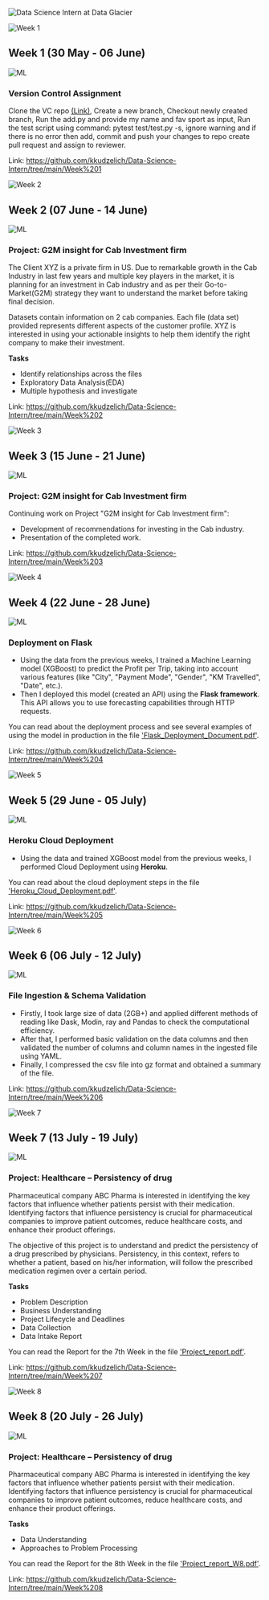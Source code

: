 ![Data Science Intern at Data Glacier](https://github.com/kkudzelich/Data-Science-Intern/assets/107845717/077be7e3-44ed-4ee5-9543-8f0b3dab9333)

![Week 1](https://github.com/kkudzelich/Data-Science-Intern/assets/107845717/fe88e464-292b-4ede-b195-a7eae6d4aa2e)
## Week 1 (30 May - 06 June)
![ML](https://github.com/kkudzelich/Data-Science-Intern/assets/107845717/fe88e464-292b-4ede-b195-a7eae6d4aa2e)
### Version Control Assignment 
Clone the VC repo [(Link)](https://github.com/DataGlacier/VC.git), Create a new branch, Checkout newly created branch, Run the add.py and provide my name and fav sport as input, Run the test script using command:   pytest test/test.py -s, ignore warning and if there is no error then add, commit and push your changes to repo create pull request and assign to reviewer.

Link: https://github.com/kkudzelich/Data-Science-Intern/tree/main/Week%201

![Week 2](https://github.com/kkudzelich/Data-Science-Intern/assets/107845717/fe88e464-292b-4ede-b195-a7eae6d4aa2e)
## Week 2 (07 June - 14 June)
![ML](https://github.com/kkudzelich/Data-Science-Intern/assets/107845717/fe88e464-292b-4ede-b195-a7eae6d4aa2e)

### Project: G2M insight for Cab Investment firm
The Client XYZ is a private firm in US. Due to remarkable growth in the Cab Industry in last few years and multiple key players in the market, it is planning for        an investment in Cab industry and as per their Go-to-Market(G2M) strategy they want to understand the market before taking final decision.

Datasets contain information on 2 cab companies. Each file (data set) provided represents different aspects of the customer profile. XYZ is interested in using your actionable insights to help them identify the right company to make their investment.

<b>Tasks</b>
* Identify relationships across the files
* Exploratory Data Analysis(EDA)
* Multiple hypothesis and investigate

Link: https://github.com/kkudzelich/Data-Science-Intern/tree/main/Week%202

![Week 3](https://github.com/kkudzelich/Data-Science-Intern/assets/107845717/fe88e464-292b-4ede-b195-a7eae6d4aa2e)
## Week 3 (15 June - 21 June)
![ML](https://github.com/kkudzelich/Data-Science-Intern/assets/107845717/fe88e464-292b-4ede-b195-a7eae6d4aa2e)

### Project: G2M insight for Cab Investment firm
Continuing work on Project "G2M insight for Cab Investment firm":
* Development of recommendations for investing in the Cab industry.
* Presentation of the completed work.

Link: https://github.com/kkudzelich/Data-Science-Intern/tree/main/Week%203

![Week 4](https://github.com/kkudzelich/Data-Science-Intern/assets/107845717/fe88e464-292b-4ede-b195-a7eae6d4aa2e)
## Week 4 (22 June - 28 June)
![ML](https://github.com/kkudzelich/Data-Science-Intern/assets/107845717/fe88e464-292b-4ede-b195-a7eae6d4aa2e)

### Deployment on Flask
* Using the data from the previous weeks, I trained a Machine Learning model (XGBoost) to predict the Profit per Trip, taking into account various features (like "City", "Payment Mode", "Gender", "KM Travelled", "Date", etc.).
* Then I deployed this model (created an API) using the __Flask framework__. This API allows you to use forecasting capabilities through HTTP requests.

You can read about the deployment process and see several examples of using the model in production in the file ['Flask_Deployment_Document.pdf'](https://github.com/kkudzelich/Data-Science-Intern/blob/main/Week%204/Flask_Deployment_Document.pdf).

Link: https://github.com/kkudzelich/Data-Science-Intern/tree/main/Week%204

![Week 5](https://github.com/kkudzelich/Data-Science-Intern/assets/107845717/fe88e464-292b-4ede-b195-a7eae6d4aa2e)
## Week 5 (29 June - 05 July)
![ML](https://github.com/kkudzelich/Data-Science-Intern/assets/107845717/fe88e464-292b-4ede-b195-a7eae6d4aa2e)

### Heroku Cloud Deployment
* Using the data and trained XGBoost model from the previous weeks, I performed Cloud Deployment using __Heroku__.

You can read about the cloud deployment steps in the file ['Heroku_Cloud_Deployment.pdf'](https://github.com/kkudzelich/Data-Science-Intern/blob/main/Week%205/Heroku_Cloud_Deployment.pdf).

Link: https://github.com/kkudzelich/Data-Science-Intern/tree/main/Week%205

![Week 6](https://github.com/kkudzelich/Data-Science-Intern/assets/107845717/fe88e464-292b-4ede-b195-a7eae6d4aa2e)
## Week 6 (06 July - 12 July)
![ML](https://github.com/kkudzelich/Data-Science-Intern/assets/107845717/fe88e464-292b-4ede-b195-a7eae6d4aa2e)

### File Ingestion & Schema Validation
* Firstly, I took large size of data (2GB+) and applied different methods of reading like Dask, Modin, ray and Pandas to check the computational efficiency.
* After that, I performed basic validation on the data columns and then validated the number of columns and column names in the ingested file using YAML.
* Finally, I compressed the csv file into gz format and obtained a summary of the file.

Link: https://github.com/kkudzelich/Data-Science-Intern/tree/main/Week%206

![Week 7](https://github.com/kkudzelich/Data-Science-Intern/assets/107845717/fe88e464-292b-4ede-b195-a7eae6d4aa2e)
## Week 7 (13 July - 19 July)
![ML](https://github.com/kkudzelich/Data-Science-Intern/assets/107845717/fe88e464-292b-4ede-b195-a7eae6d4aa2e)

### Project: Healthcare – Persistency of drug
Pharmaceutical company ABC Pharma is interested in identifying the key factors that influence whether patients persist with their medication. Identifying factors that influence persistency is crucial for pharmaceutical companies to improve patient outcomes, reduce healthcare costs, and enhance their product offerings.

The objective of this project is to understand and predict the persistency of a drug prescribed by physicians. Persistency, in this context, refers to whether a patient, based on his/her information, will follow the prescribed medication regimen over a certain period.

<b>Tasks</b>
* Problem Description
* Business Understanding
* Project Lifecycle and Deadlines
* Data Collection
* Data Intake Report

You can read the Report for the 7th Week in the file ['Project_report.pdf'](https://github.com/kkudzelich/Data-Science-Intern/blob/main/Week%207/Project_report.pdf).

Link: https://github.com/kkudzelich/Data-Science-Intern/tree/main/Week%207

![Week 8](https://github.com/kkudzelich/Data-Science-Intern/assets/107845717/fe88e464-292b-4ede-b195-a7eae6d4aa2e)
## Week 8 (20 July - 26 July)
![ML](https://github.com/kkudzelich/Data-Science-Intern/assets/107845717/fe88e464-292b-4ede-b195-a7eae6d4aa2e)

### Project: Healthcare – Persistency of drug
Pharmaceutical company ABC Pharma is interested in identifying the key factors that influence whether patients persist with their medication. Identifying factors that influence persistency is crucial for pharmaceutical companies to improve patient outcomes, reduce healthcare costs, and enhance their product offerings.

<b>Tasks</b>
* Data Understanding
* Approaches to Problem Processing

You can read the Report for the 8th Week in the file ['Project_report_W8.pdf'](https://github.com/kkudzelich/Data-Science-Intern/blob/main/Week%208/Project_report_W8.pdf).

Link: https://github.com/kkudzelich/Data-Science-Intern/tree/main/Week%208
